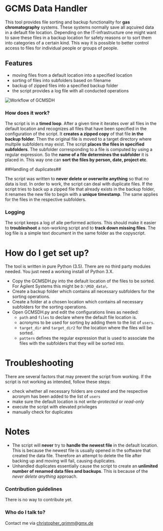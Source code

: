 # GCMS Data Handler #

This tool provides file sorting and backup functionality for **gas chromatography** systems. These systems normally save all aqcuired data in a default file location. Depending on the IT-infrastructure one might want to save these files in a backup location for safety reasons or to sort them into categories of a certain kind. This way it is possible to better control access to files for individual people or groups of people.

## Features ##

- moving files from a default location into a specified location
- sorting of files into subfolders based on filename
- backup of zipped files into a specified backup folder
- the script provides a log file with all conducted operations

![Workflow of GCMSDH](https://bytebucket.org/m0n0368291/copyscript/raw/9a2e060a2362809eb7d4fbd168f683a99f7a67b6/copyscript/static/workflow.png?token=8b29c9cb196c6746392a827122f217f5f33b2f90)


### How does it work? ###

The script is in a **timed loop**. After a given time it iterates over all files in the default location and recognizes all files that have been specified in the configuration of the script. It **creates a zipped copy** of that file **in the backup folder**. Then the original file is moved to a target directory where multpile subfolders may exist. The script **places the files in specified subfolders**. The subfolder corresponding to a file is computed by using a regular expression. So the **name of a file determines the subfolder** it is placed in. This way one can **sort the files by person, date, project etc**.

##Handling of duplicates##

The script was written to **never delete or overwrite anything** so that no data is lost. In order to work, the script can deal with duplicate files. If the script tries to back up a zipped file that already exists in the backup folder, it renames the new file to begin with a **unique timestamp**. The same applies for the files in the respective subfolders.

### Logging ###

The script keeps a log of alle performed actions. This should make it easier to **troubleshoot** a non-working script and to **track down missing files**. The log file is a simple text document in the same folder as the copyscript.


# How do I get set up? #
The tool is written in pure Python (3.5). There are no third party modules needed. You just need a working install of Python 3.X.

- Copy the GCMSDH.py into the default location of the files to be sorted. For Agilent Systems this might be ``D:\MSD_data\``. 
- Create a backup folder which contains all necessary subfolders for the sorting operations. 
- Create a folder at a chosen location which contains all necessary subfolders for the sorting operations.
- Open GCMSDH.py and edit the configurations lines as needed:
    - ``path`` and ``files`` to declare where the default file location is.
    - acronyms to be used for sorting by adding them to the list of ``users``.
    - ``target_dir`` and ``target_dir2`` for the location where the files will be sorted.
    - ``pattern`` defines the regular expression that is used to associate the files with the subfolders that they will be sorted into.

# Troubleshooting #

There are several factors that may prevent the script from working. If the script is not working as intended, follow these steps:

- check whether all necessary folders are created and the respective acronym has been added to the list of ``users``
- make sure the default location is not *write-protected* or *read-only*
- execute the script with elevated privileges
- manually check for duplicates

# Notes #

- The script will **never** try to **handle the newest file** in the default location. This is because the newest file is usually opened in the software that created the data file. Therefore an attempt to delete the file after backing up and moving will fail, causing duplicates.
- Unhandled duplicates essentially cause the script to create an **unlimited number of renamed data files and backups**. This is because of the *never delete anything* approach.

### Contribution guidelines ###

There is no way to contribute yet.


### Who do I talk to? ###

Contact me via christopher_grimm@gmx.de